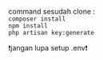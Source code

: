 command sesudah clone :
<br>
`composer install`
<br>
`npm install`
<br>
`php artisan key:generate`

❗jangan lupa setup .env❗
